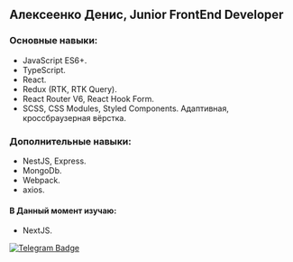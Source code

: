 ## Алексеенко Денис, Junior FrontEnd Developer

### Основные навыки:
- JavaScript ES6+.
- TypeScript.
- React.
- Redux (RTK, RTK Query).
- React Router V6, React Hook Form.
- SCSS, CSS Modules, Styled Components. Адаптивная, кроссбраузерная вёрстка.

### Дополнительные навыки:
- NestJS, Express.
- MongoDb.
- Webpack.
- axios.

#### В Данный момент изучаю: 
- NextJS.

<div id="badges">
  <a href="t.me/MiracleHorizon">
    <img src="https://img.shields.io/badge/Telegram-blue?style=for-the-badge&logo=telegram&logoColor=white" alt="Telegram Badge"/>
  </a>
</div>

<br/>
